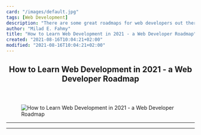 ```yaml
---
card: "/images/default.jpg"
tags: [Web Development]
description: "There are some great roadmaps for web developers out there. B"
author: "Milad E. Fahmy"
title: "How to Learn Web Development in 2021 - a Web Developer Roadmap"
created: "2021-08-16T10:04:21+02:00"
modified: "2021-08-16T10:04:21+02:00"
---
```

<div class="site-wrapper">
<main id="site-main" class="site-main outer">
<div class="inner">
<article class="post-full post tag-web-development tag-learn-to-code ">
<header class="post-full-header">
<h1 class="post-full-title">How to Learn Web Development in 2021 - a Web Developer Roadmap</h1>
</header>
<figure class="post-full-image">
<picture>
<source media="(max-width: 700px)" sizes="1px" srcset="data:image/gif;base64,R0lGODlhAQABAIAAAAAAAP///yH5BAEAAAAALAAAAAABAAEAAAIBRAA7 1w">
<source media="(min-width: 701px)" sizes="(max-width: 800px) 400px,
(max-width: 1170px) 700px,
1400px" srcset="/news/content/images/size/w300/2020/12/maxresdefault--3-.jpg 300w,
/news/content/images/size/w600/2020/12/maxresdefault--3-.jpg 600w,
/news/content/images/size/w1000/2020/12/maxresdefault--3-.jpg 1000w,
/news/content/images/size/w2000/2020/12/maxresdefault--3-.jpg 2000w">
<img onerror="this.style.display='none'" src="/news/content/images/size/w2000/2020/12/maxresdefault--3-.jpg" alt="How to Learn Web Development in 2021 - a Web Developer Roadmap">
</picture>
</figure>
<section class="post-full-content">
<div class="post-content">
</div>
<hr>
<hr>
</section>
</article>
</div>
</main>
</div>
<!-- Google Tag Manager (noscript) -->
<!-- End Google Tag Manager (noscript) -->
